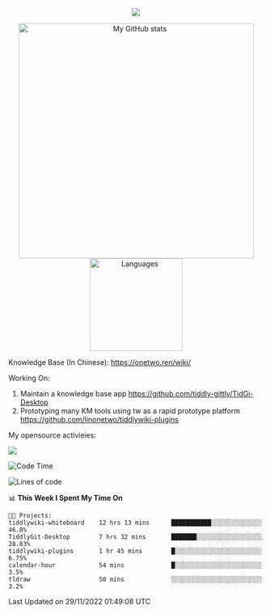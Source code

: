 <a href="https://github.com/linonetwo">
    <p align="center">
        <img src="https://github-profile-trophy.vercel.app/?username=linonetwo&column=7&theme=onedark"/>
    </p>
</a>
<a align="center" href="https://github.com/linonetwo">
  <p align="center">
    <img src="https://github-readme-stats.vercel.app/api?username=linonetwo&show_icons=true&count_private=true" alt="My GitHub stats" width="465"/>
    <img src="https://github-readme-stats.vercel.app/api/top-langs/?username=linonetwo&layout=compact&langs_count=10" alt="Languages" height="183">
  </p>
</a>

Knowledge Base (In Chinese): https://onetwo.ren/wiki/

Working On: 

1. Maintain a knowledge base app https://github.com/tiddly-gittly/TidGi-Desktop
1. Prototyping many KM tools using tw as a rapid prototype platform https://github.com/linonetwo/tiddlywiki-plugins

My opensource activieies:

![](https://visitor-badge.glitch.me/badge?page_id=linonetwo.linonetwo)

<!--START_SECTION:waka-->
![Code Time](http://img.shields.io/badge/Code%20Time-1%2C261%20hrs%2040%20mins-blue)

![Lines of code](https://img.shields.io/badge/From%20Hello%20World%20I%27ve%20Written-2%20Million%20lines%20of%20code-blue)

📊 **This Week I Spent My Time On** 

```text
🐱‍💻 Projects: 
tiddlywiki-whiteboard    12 hrs 13 mins      ███████████░░░░░░░░░░░░░░   46.8% 
TiddlyGit-Desktop        7 hrs 32 mins       ███████░░░░░░░░░░░░░░░░░░   28.83% 
tiddlywiki-plugins       1 hr 45 mins        █░░░░░░░░░░░░░░░░░░░░░░░░   6.75% 
calendar-hour            54 mins             █░░░░░░░░░░░░░░░░░░░░░░░░   3.5% 
tldraw                   50 mins             ░░░░░░░░░░░░░░░░░░░░░░░░░   3.2%

```


 Last Updated on 29/11/2022 01:49:08 UTC
<!--END_SECTION:waka-->
